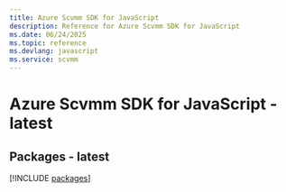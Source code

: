 ```yaml
---
title: Azure Scvmm SDK for JavaScript
description: Reference for Azure Scvmm SDK for JavaScript
ms.date: 06/24/2025
ms.topic: reference
ms.devlang: javascript
ms.service: scvmm
---
```

# Azure Scvmm SDK for JavaScript - latest
## Packages - latest
[!INCLUDE [packages](scvmm-index.md)]